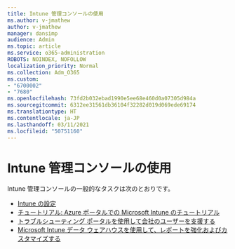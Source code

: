 ```yaml
---
title: Intune 管理コンソールの使用
ms.author: v-jmathew
author: v-jmathew
manager: dansimp
audience: Admin
ms.topic: article
ms.service: o365-administration
ROBOTS: NOINDEX, NOFOLLOW
localization_priority: Normal
ms.collection: Adm_O365
ms.custom:
- "6700002"
- "7680"
ms.openlocfilehash: 73fd2b032ebad1990e5ee68e460d0a07305d984a
ms.sourcegitcommit: 6312ee31561db36104f32282d019d069ede69174
ms.translationtype: HT
ms.contentlocale: ja-JP
ms.lasthandoff: 03/11/2021
ms.locfileid: "50751160"
---
```

# <a name="using-intune-admin-console"></a>Intune 管理コンソールの使用

Intune 管理コンソールの一般的なタスクは次のとおりです。

- [Intune の設定](https://docs.microsoft.com/mem/intune/fundamentals/setup-steps)
- [チュートリアル: Azure ポータルでの Microsoft Intune のチュートリアル](https://docs.microsoft.com/mem/intune/fundamentals/tutorial-walkthrough-intune-portal)
- [トラブルシューティング ポータルを使用して会社のユーザーを支援する](https://docs.microsoft.com/mem/intune/fundamentals/help-desk-operators)
- [Microsoft Intune データ ウェアハウスを使用して、レポートを強化およびカスタマイズする](https://docs.microsoft.com/mem/intune/developer/reports-nav-create-intune-reports)

